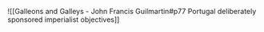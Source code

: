 ![[Galleons and Galleys - John Francis Guilmartin#p77 Portugal deliberately sponsored imperialist objectives]]

